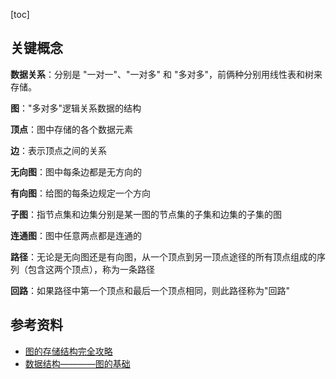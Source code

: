[toc]

## 关键概念

**数据关系**：分别是 "一对一"、"一对多" 和 "多对多"，前俩种分别用线性表和树来存储。

**图**："多对多"逻辑关系数据的结构

**顶点**：图中存储的各个数据元素

**边**：表示顶点之间的关系

**无向图**：图中每条边都是无方向的

**有向图**：给图的每条边规定一个方向

**子图**：指节点集和边集分别是某一图的节点集的子集和边集的子集的图

**连通图**：图中任意两点都是连通的

**路径**：无论是无向图还是有向图，从一个顶点到另一顶点途径的所有顶点组成的序列（包含这两个顶点），称为一条路径

**回路**：如果路径中第一个顶点和最后一个顶点相同，则此路径称为"回路"



## 参考资料

- [图的存储结构完全攻略 ](http://data.biancheng.net/view/200.html)
- [数据结构————图的基础](https://baijiahao.baidu.com/s?id=1704335063120615808&wfr=spider&for=pc)

